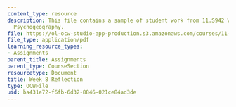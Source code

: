 ```yaml
---
content_type: resource
description: This file contains a sample of student work from 11.S942 Wanderings in
  Psychogeography.
file: https://ol-ocw-studio-app-production.s3.amazonaws.com/courses/11-s942-wanderings-in-psychogeography-exploring-landscapes-of-history-biography-memory-culture-nature-poetry-surreality-fantasy-and-madness-fall-2020/ba431e72f6fb6d328846021ce84ad3de_MIT11_s942f20_shao8.pdf
file_type: application/pdf
learning_resource_types:
- Assignments
parent_title: Assignments
parent_type: CourseSection
resourcetype: Document
title: Week 8 Reflection
type: OCWFile
uid: ba431e72-f6fb-6d32-8846-021ce84ad3de
---
```

